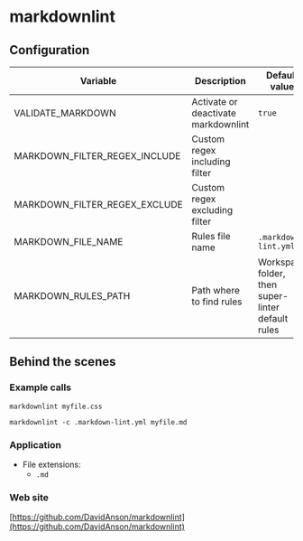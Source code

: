 <!-- Generated by .automation/build.py, please do not update manually -->
# markdownlint

## Configuration

| Variable | Description | Default value |
| ----------------- | -------------- | -------------- |
| VALIDATE_MARKDOWN | Activate or deactivate markdownlint | `true` |
| MARKDOWN_FILTER_REGEX_INCLUDE | Custom regex including filter |  |
| MARKDOWN_FILTER_REGEX_EXCLUDE | Custom regex excluding filter |  |
| MARKDOWN_FILE_NAME | Rules file name | `.markdown-lint.yml` |
| MARKDOWN_RULES_PATH | Path where to find rules | Workspace folder, then super-linter default rules |

## Behind the scenes

### Example calls

```shell
markdownlint myfile.css
```

```shell
markdownlint -c .markdown-lint.yml myfile.md
```

### Application

- File extensions:
  - `.md`

### Web site

[https://github.com/DavidAnson/markdownlint](https://github.com/DavidAnson/markdownlint)
